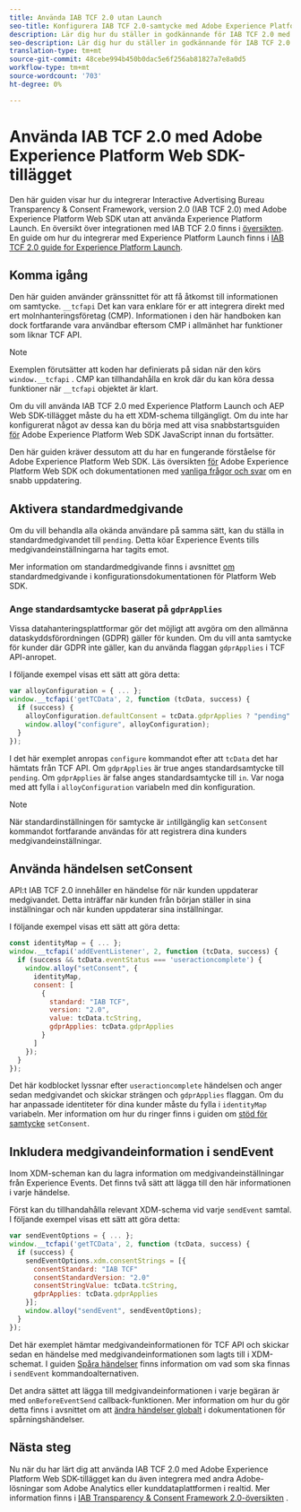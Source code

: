 ```yaml
---
title: Använda IAB TCF 2.0 utan Launch
seo-title: Konfigurera IAB TCF 2.0-samtycke med Adobe Experience Platform Web SDK
description: Lär dig hur du ställer in godkännande för IAB TCF 2.0 med Adobe Experience Platform Web SDK
seo-description: Lär dig hur du ställer in godkännande för IAB TCF 2.0 med Adobe Experience Platform Web SDK
translation-type: tm+mt
source-git-commit: 48cebe994b450b0dac5e6f256ab81827a7e8a0d5
workflow-type: tm+mt
source-wordcount: '703'
ht-degree: 0%

---
```



# Använda IAB TCF 2.0 med Adobe Experience Platform Web SDK-tillägget

Den här guiden visar hur du integrerar Interactive Advertising Bureau Transparency &amp; Consent Framework, version 2.0 (IAB TCF 2.0) med Adobe Experience Platform Web SDK utan att använda Experience Platform Launch. En översikt över integrationen med IAB TCF 2.0 finns i [översikten](./overview.md). En guide om hur du integrerar med Experience Platform Launch finns i [IAB TCF 2.0 guide for Experience Platform Launch](./with-launch.md).

## Komma igång

Den här guiden använder gränssnittet för att få åtkomst till informationen om samtycke. `__tcfapi` Det kan vara enklare för er att integrera direkt med ert molnhanteringsföretag (CMP). Informationen i den här handboken kan dock fortfarande vara användbar eftersom CMP i allmänhet har funktioner som liknar TCF API.

>[!NOTE]
>
>Exemplen förutsätter att koden har definierats på sidan när den körs `window.__tcfapi` . CMP kan tillhandahålla en krok där du kan köra dessa funktioner när `__tcfapi` objektet är klart.

Om du vill använda IAB TCF 2.0 med Experience Platform Launch och AEP Web SDK-tillägget måste du ha ett XDM-schema tillgängligt. Om du inte har konfigurerat något av dessa kan du börja med att visa snabbstartsguiden [för](../../getting-started/quick-start-without-launch.md) Adobe Experience Platform Web SDK JavaScript innan du fortsätter.

Den här guiden kräver dessutom att du har en fungerande förståelse för Adobe Experience Platform Web SDK. Läs översikten [för](../../home.md) Adobe Experience Platform Web SDK och dokumentationen med [vanliga frågor och svar](../../getting-started/web-sdk-faq.md) om en snabb uppdatering.

## Aktivera standardmedgivande

Om du vill behandla alla okända användare på samma sätt, kan du ställa in standardmedgivandet till `pending`. Detta köar Experience Events tills medgivandeinställningarna har tagits emot.

Mer information om standardmedgivande finns i avsnittet [om](../../fundamentals/configuring-the-sdk.md#default-consent) standardmedgivande i konfigurationsdokumentationen för Platform Web SDK.

### Ange standardsamtycke baserat på `gdprApplies`

Vissa datahanteringsplattformar gör det möjligt att avgöra om den allmänna dataskyddsförordningen (GDPR) gäller för kunden. Om du vill anta samtycke för kunder där GDPR inte gäller, kan du använda flaggan `gdprApplies` i TCF API-anropet.

I följande exempel visas ett sätt att göra detta:

```javascript
var alloyConfiguration = { ... };
window.__tcfapi('getTCData', 2, function (tcData, success) {
  if (success) {
    alloyConfiguration.defaultConsent = tcData.gdprApplies ? "pending" : "in";
    window.alloy("configure", alloyConfiguration);
  }
});
```

I det här exemplet anropas `configure` kommandot efter att `tcData` det har hämtats från TCF API. Om `gdprApplies` är true anges standardsamtycke till `pending`. Om `gdprApplies` är false anges standardsamtycke till `in`. Var noga med att fylla i `alloyConfiguration` variabeln med din konfiguration.

>[!NOTE]
>
>När standardinställningen för samtycke är `in`tillgänglig kan `setConsent` kommandot fortfarande användas för att registrera dina kunders medgivandeinställningar.

## Använda händelsen setConsent

API:t IAB TCF 2.0 innehåller en händelse för när kunden uppdaterar medgivandet. Detta inträffar när kunden från början ställer in sina inställningar och när kunden uppdaterar sina inställningar.

I följande exempel visas ett sätt att göra detta:

```javascript
const identityMap = { ... };
window.__tcfapi('addEventListener', 2, function (tcData, success) {
  if (success && tcData.eventStatus === 'useractioncomplete') {
    window.alloy("setConsent", {
      identityMap,
      consent: [
        {
          standard: "IAB TCF",
          version: "2.0",
          value: tcData.tcString,
          gdprApplies: tcData.gdprApplies
        }
      ]
    });
  }
});
```

Det här kodblocket lyssnar efter `useractioncomplete` händelsen och anger sedan medgivandet och skickar strängen och `gdprApplies` flaggan. Om du har anpassade identiteter för dina kunder måste du fylla i `identityMap` variabeln. Mer information om hur du ringer finns i guiden om [stöd för samtycke](../../fundamentals/supporting-consent.md) `setConsent`.

## Inkludera medgivandeinformation i sendEvent

Inom XDM-scheman kan du lagra information om medgivandeinställningar från Experience Events. Det finns två sätt att lägga till den här informationen i varje händelse.

Först kan du tillhandahålla relevant XDM-schema vid varje `sendEvent` samtal. I följande exempel visas ett sätt att göra detta:

```javascript
var sendEventOptions = { ... };
window.__tcfapi('getTCData', 2, function (tcData, success) {
  if (success) {
    sendEventOptions.xdm.consentStrings = [{
      consentStandard: "IAB TCF"
      consentStandardVersion: "2.0"
      consentStringValue: tcData.tcString,
      gdprApplies: tcData.gdprApplies
    }];
    window.alloy("sendEvent", sendEventOptions);
  }
});
```

Det här exemplet hämtar medgivandeinformationen för TCF API och skickar sedan en händelse med medgivandeinformationen som lagts till i XDM-schemat. I guiden [Spåra händelser](../../fundamentals/tracking-events.md) finns information om vad som ska finnas i `sendEvent` kommandoalternativen.

Det andra sättet att lägga till medgivandeinformationen i varje begäran är med `onBeforeEventSend` callback-funktionen. Mer information om hur du gör detta finns i avsnittet om att [ändra händelser globalt](../../fundamentals/tracking-events.md#modifying-events-globally) i dokumentationen för spårningshändelser.

## Nästa steg

Nu när du har lärt dig att använda IAB TCF 2.0 med Adobe Experience Platform Web SDK-tillägget kan du även integrera med andra Adobe-lösningar som Adobe Analytics eller kunddataplattformen i realtid. Mer information finns i [IAB Transparency &amp; Consent Framework 2.0-översikten](./overview.md) .

